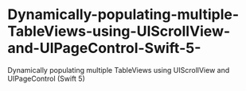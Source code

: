 # Dynamically-populating-multiple-TableViews-using-UIScrollView-and-UIPageControl-Swift-5-
Dynamically populating multiple TableViews using UIScrollView and UIPageControl (Swift 5)

